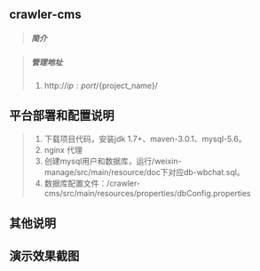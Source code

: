 crawler-cms
------------------------

>##### 简介

>##### 管理地址
> 1. http://${ip:port}/${project_name}/

平台部署和配置说明
------------------------

> 1. 下载项目代码，安装jdk 1.7+、maven-3.0.1、mysql-5.6。
> 2. nginx 代理 
> 3. 创建mysql用户和数据库，运行/weixin-manage/src/main/resource/doc下对应db-wbchat.sql。
> 4. 数据库配置文件：/crawler-cms/src/main/resources/properties/dbConfig.properties


其他说明
------------------------


演示效果截图
------------------------


